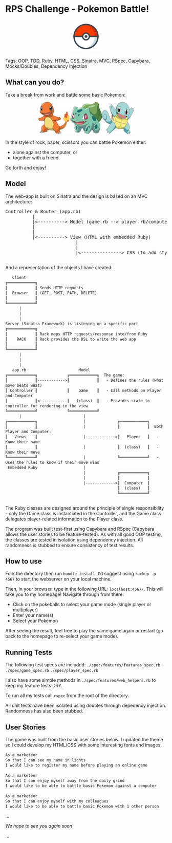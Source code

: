 # RPS Challenge - Pokemon Battle!

<p align="center"><img src="./public/images/pokeball.png" width="100" height="100" /></p>

Tags: OOP, TDD, Ruby, HTML, CSS, Sinatra, MVC, RSpec, Capybara, Mocks/Doubles, Dependency Injection



What can you do?
-------

Take a break from work and battle some basic Pokemon:
<p align="center"><img src="./public/images/charmander.png" width="100" height="100" /><img src="./public/images/bulbasaur.png" width="100" height="100" /><img src="./public/images/squirtle.png" width="100" height="100" /></p>

In the style of rock, paper, scissors you can battle Pokemon either:
 - alone against the computer, or
 - together with a friend

Go forth and enjoy!



Model
-----

The web-app is built on Sinatra and the design is based on an MVC architecture:

<pre>
Controller & Router (app.rb)  
          |  
          |<----------> Model (game.rb --> player.rb/computer.rb)  
          |  
          |
          |<----------> View (HTML with embedded Ruby)
                          |
                          |
                          |<---------------> CSS (to add styling on your browser)

</pre>   

And a representation of the objects I have created:

```
   Client
╔════════════╗  
║            ║ Sends HTTP requests
║  Browser   ║ (GET, POST, PATH, DELETE)      
║            ║
╚════════════╝
      |
      |
      |
Server (Sinatra Framework) is listening on a specific port
╔════════════╗
║            ║ Rack maps HTTP requests/response into/from Ruby
║    RACK    ║ Rack provides the DSL to write the web app
║            ║
╚════════════╝
      |
      |
      |
   app.rb                       Model                 
╔════════════╗             ╔════════════╗  The game:      
║            ║------------>║            ║   - Defines the rules (what move beats what)      
║ Controller ║             ║    Game    ║   - Call methods on Player and Computer 
║            ║<------------║   (class)  ║   - Provides state to controller for rendering in the view      
╚════════════╝             ╚════════════╝ 
      |                           |
╔════════════╗                    |              ╔════════════╗
║            ║                    |              ║            ║  Both Player and Computer:          
║   Views    ║                    |------------->║   Player   ║   - Know their name
║            ║                    |              ║  (class)   ║   - Know their move
╚════════════╝                    |              ╚════════════╝   - Uses the rules to know if their move wins
 Embedded Ruby                    | 
                                  |              ╔════════════╗ 
                                  |              ║            ║
                                  |------------->║  Computer  ║ 
                                                 ║  (class)   ║
                                                 ╚════════════╝            
                                            
```

The Ruby classes are designed around the principle of single responsibility - only the Game class is instantiated in the Controller, and the Game class delegates player-related information to the Player class.

The program was built test-first using Capybara and RSpec (Capybara allows the user stories to be feature-tested). As with all good OOP testing, the classes are tested in isolation using dependency injection. All randomness is stubbed to ensure consistency of test results.



How to use
-----------

Fork the directory then run `bundle install`. I'd suggest using `rackup -p 4567` to start the webserver on your local machine. 

Then, in your browser, type in the following URL: `localhost:4567/`. This will take you to my homepage! Navigate through from there:
- Click on the pokeballs to select your game mode (single player or multiplayer)
- Enter your name(s)
- Select your Pokemon

After seeing the result, feel free to play the same game again or restart (go back to the homepage to re-select your game mode).



Running Tests
------------

The following test specs are included:
`./spec/features/features_spec.rb`
`./spec/game_spec.rb`
`./spec/player_spec.rb`

I also have some simple methods in `./spec/features/web_helpers.rb` to keep my feature tests DRY.

To run all my tests call `rspec` from the root of the directory.

All unit tests have been isolated using doubles through depedency injection. Randomness has also been stubbed.



User Stories
----

The game was built from the basic user stories below. I updated the theme so I could develop my HTML/CSS with some interesting fonts and images.

```
As a marketeer
So that I can see my name in lights
I would like to register my name before playing an online game

As a marketeer
So that I can enjoy myself away from the daily grind
I would like to be able to battle basic Pokemon against a computer

As a marketeer
So that I can enjoy myself with my colleagues
I would like to be able to battle basic Pokemon with 1 other person
```



...

_We hope to see you again soon_

...
